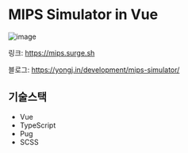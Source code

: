 # MIPS Simulator in Vue

![image](https://user-images.githubusercontent.com/22253556/100621200-b9167380-3362-11eb-8329-62ec84c7e620.png)

링크: https://mips.surge.sh

블로그: https://yongj.in/development/mips-simulator/

## 기술스택

- Vue
- TypeScript
- Pug
- SCSS
